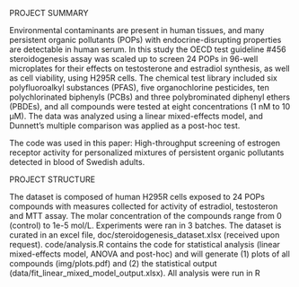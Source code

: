 PROJECT SUMMARY

Environmental contaminants are present in human tissues, and many persistent organic pollutants (POPs) with endocrine-disrupting properties are detectable in human serum.
In this study the OECD test guideline #456 steroidogenesis assay was scaled up to screen 24 POPs in 96-well microplates for their effects on testosterone and estradiol synthesis, as well as cell viability, using H295R cells. The chemical test library included six polyfluoroalkyl substances (PFAS), five organochlorine pesticides, ten polychlorinated biphenyls (PCBs) and three polybrominated diphenyl ethers (PBDEs), and all compounds were tested at eight concentrations (1 nM to 10 µM). The data was analyzed using a linear mixed-effects model, and Dunnett’s multiple comparison was applied as a post-hoc test.

The code was used in this paper: High-throughput screening of estrogen receptor activity for personalized mixtures of persistent organic pollutants detected in blood of Swedish adults. 

PROJECT STRUCTURE

The dataset is composed of human H295R cells exposed to 24 POPs compounds with measures collected for activity of estradiol, testosteron and MTT assay. The molar concentration of the compounds range from 0 (control) to 1e-5 mol/L. Experiments were ran in 3 batches. The dataset is curated in an excel file, doc/steroidogenesis_dataset.xlsx (received upon request). code/analysis.R contains the code for statistical analysis (linear mixed-effects model, ANOVA and post-hoc) and will generate (1) plots of all compounds (img/plots.pdf) and (2) the statistical output (data/fit_linear_mixed_model_output.xlsx). All analysis were run in R
